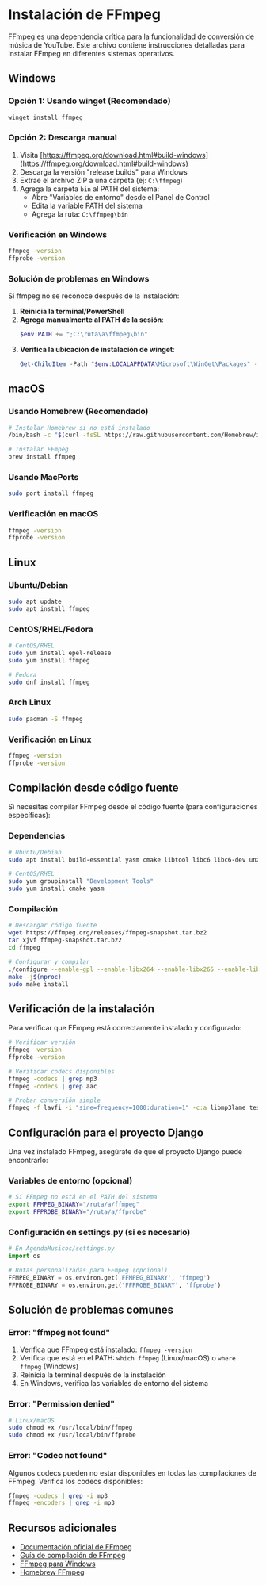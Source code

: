 # Instalación de FFmpeg

FFmpeg es una dependencia crítica para la funcionalidad de conversión de música de YouTube. Este archivo contiene instrucciones detalladas para instalar FFmpeg en diferentes sistemas operativos.

## Windows

### Opción 1: Usando winget (Recomendado)

```bash
winget install ffmpeg
```

### Opción 2: Descarga manual

1. Visita [https://ffmpeg.org/download.html#build-windows](https://ffmpeg.org/download.html#build-windows)
2. Descarga la versión "release builds" para Windows
3. Extrae el archivo ZIP a una carpeta (ej: `C:\ffmpeg`)
4. Agrega la carpeta `bin` al PATH del sistema:
   - Abre "Variables de entorno" desde el Panel de Control
   - Edita la variable PATH del sistema
   - Agrega la ruta: `C:\ffmpeg\bin`

### Verificación en Windows

```bash
ffmpeg -version
ffprobe -version
```

### Solución de problemas en Windows

Si ffmpeg no se reconoce después de la instalación:

1. **Reinicia la terminal/PowerShell**
2. **Agrega manualmente al PATH de la sesión**:
   ```powershell
   $env:PATH += ";C:\ruta\a\ffmpeg\bin"
   ```
3. **Verifica la ubicación de instalación de winget**:
   ```powershell
   Get-ChildItem -Path "$env:LOCALAPPDATA\Microsoft\WinGet\Packages" -Recurse -Name "ffmpeg.exe"
   ```

## macOS

### Usando Homebrew (Recomendado)

```bash
# Instalar Homebrew si no está instalado
/bin/bash -c "$(curl -fsSL https://raw.githubusercontent.com/Homebrew/install/HEAD/install.sh)"

# Instalar FFmpeg
brew install ffmpeg
```

### Usando MacPorts

```bash
sudo port install ffmpeg
```

### Verificación en macOS

```bash
ffmpeg -version
ffprobe -version
```

## Linux

### Ubuntu/Debian

```bash
sudo apt update
sudo apt install ffmpeg
```

### CentOS/RHEL/Fedora

```bash
# CentOS/RHEL
sudo yum install epel-release
sudo yum install ffmpeg

# Fedora
sudo dnf install ffmpeg
```

### Arch Linux

```bash
sudo pacman -S ffmpeg
```

### Verificación en Linux

```bash
ffmpeg -version
ffprobe -version
```

## Compilación desde código fuente

Si necesitas compilar FFmpeg desde el código fuente (para configuraciones específicas):

### Dependencias

```bash
# Ubuntu/Debian
sudo apt install build-essential yasm cmake libtool libc6 libc6-dev unzip wget libnuma1 libnuma-dev

# CentOS/RHEL
sudo yum groupinstall "Development Tools"
sudo yum install cmake yasm
```

### Compilación

```bash
# Descargar código fuente
wget https://ffmpeg.org/releases/ffmpeg-snapshot.tar.bz2
tar xjvf ffmpeg-snapshot.tar.bz2
cd ffmpeg

# Configurar y compilar
./configure --enable-gpl --enable-libx264 --enable-libx265 --enable-libvpx --enable-libmp3lame
make -j$(nproc)
sudo make install
```

## Verificación de la instalación

Para verificar que FFmpeg está correctamente instalado y configurado:

```bash
# Verificar versión
ffmpeg -version
ffprobe -version

# Verificar codecs disponibles
ffmpeg -codecs | grep mp3
ffmpeg -codecs | grep aac

# Probar conversión simple
ffmpeg -f lavfi -i "sine=frequency=1000:duration=1" -c:a libmp3lame test.mp3
```

## Configuración para el proyecto Django

Una vez instalado FFmpeg, asegúrate de que el proyecto Django puede encontrarlo:

### Variables de entorno (opcional)

```bash
# Si FFmpeg no está en el PATH del sistema
export FFMPEG_BINARY="/ruta/a/ffmpeg"
export FFPROBE_BINARY="/ruta/a/ffprobe"
```

### Configuración en settings.py (si es necesario)

```python
# En AgendaMusicos/settings.py
import os

# Rutas personalizadas para FFmpeg (opcional)
FFMPEG_BINARY = os.environ.get('FFMPEG_BINARY', 'ffmpeg')
FFPROBE_BINARY = os.environ.get('FFPROBE_BINARY', 'ffprobe')
```

## Solución de problemas comunes

### Error: "ffmpeg not found"

1. Verifica que FFmpeg está instalado: `ffmpeg -version`
2. Verifica que está en el PATH: `which ffmpeg` (Linux/macOS) o `where ffmpeg` (Windows)
3. Reinicia la terminal después de la instalación
4. En Windows, verifica las variables de entorno del sistema

### Error: "Permission denied"

```bash
# Linux/macOS
sudo chmod +x /usr/local/bin/ffmpeg
sudo chmod +x /usr/local/bin/ffprobe
```

### Error: "Codec not found"

Algunos codecs pueden no estar disponibles en todas las compilaciones de FFmpeg. Verifica los codecs disponibles:

```bash
ffmpeg -codecs | grep -i mp3
ffmpeg -encoders | grep -i mp3
```

## Recursos adicionales

- [Documentación oficial de FFmpeg](https://ffmpeg.org/documentation.html)
- [Guía de compilación de FFmpeg](https://trac.ffmpeg.org/wiki/CompilationGuide)
- [FFmpeg para Windows](https://www.gyan.dev/ffmpeg/builds/)
- [Homebrew FFmpeg](https://formulae.brew.sh/formula/ffmpeg)